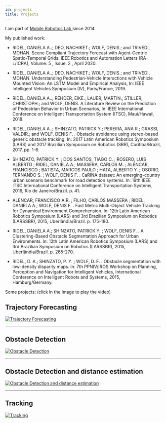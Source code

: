```yaml
---
id: projects
title: Projects
---
```


I am part of [Mobile Robotics Lab ](http://lrm.icmc.usp.br/) since 2014.

My published work:
* RIDEL, DANIELA A..; DEO, NACHIKET.; WOLF, DENIS.; and TRIVEDI, MOHAN. Scene Compliant Trajectory Forecast with Agent-Centric Spatio-Temporal Grids. IEEE Robotics and Automation Letters (RA-L/ICRA), Volume: 5 , Issue: 2 , April 2020. 

* RIDEL, DANIELA A..; DEO, NACHIKET.; WOLF, DENIS.; and TRIVEDI, MOHAN. Understanding Pedestrian-Vehicle Interactions with Vehicle Mounted Vision: An LSTM Model and Empirical Analysis, In: IEEE Intelligent Vehicles Symposium (IV), Paris/France, 2019. 

* RIDEL, DANIELA A..; REHDER, EIKE.; LAUER, MARTIN.; STILLER, CHRISTOPH.; and WOLF, DENIS. A Literature Review on the Prediction of Pedestrian Behavior in Urban Scenarios, In: IEEE International Conference on Intelligent Transportation System (ITSC), Maui/Hawaii, 2018. 

* RIDEL, DANIELA A..; SHINZATO, PATRICK Y.; PEREIRA, ANA R.; GRASSI, VALDIR.; and WOLF, DENIS F. . Obstacle avoidance using stereo-based generic obstacle tracking, In: 2017 Latin American Robotics Symposium (LARS) and 2017 Brazilian Symposium on Robotics (SBR), Curitiba/Brazil, 2017, pp. 1-6. 

* SHINZATO, PATRICK Y. ; DOS SANTOS, TIAGO C. ; ROSERO, LUIS ALBERTO ; RIDEL, DANIELA A.; MASSERA, CARLOS M. ; ALENCAR, FRANCISCO ; BATISTA, MARCOS PAULO ; HATA, ALBERTO Y. ; OSORIO, FERNANDO S. ; WOLF, DENIS F. . CaRINA dataset: An emerging-country urban scenario benchmark for road detection systems. In: 19th IEEE ITSC International Conference on Intelligent Transportation Systems, 2016, Rio de Janeiro/Brazil. p. 41.

* ALENCAR, FRANCISCO A.R. ; FILHO, CARLOS MASSERA ; RIDEL, DANIELA A.; WOLF, DENIS F. . Fast Metric Multi-Object Vehicle Tracking for Dynamical Environment Comprehension. In: 12th Latin American Robotics Symposium (LARS) and 3rd Brazilian Symposium on Robotics (LARSSBR), 2015, Uberlândia/Brazil. p. 175-180.

* RIDEL, DANIELA A.; SHINZATO, PATRICK Y. ; WOLF, DENIS F. . A Clustering-Based Obstacle Segmentation Approach for Urban Environments. In: 12th Latin American Robotics Symposium (LARS) and 3rd Brazilian Symposium on Robotics (LARSSBR), 2015, Uberlândia/Brazil. p. 265-270.

* RIDEL, D. A.; SHINZATO, P. Y. ; WOLF, D. F. . Obstacle segmentation with low-density disparity maps. In: 7th PPNIV/IROS Workshop on Planning, Perception and Navigation for Intelligent Vehicles, International Conference on Intelligent Robots and Systems, 2015, Hamburg/Germany.


Some projects:
(click in the image to play the video)
## Trajectory Forecasting

[![Trajectory Forecasting](http://img.youtube.com/vi/PK25doNaU8s/0.jpg)](https://www.youtube.com/watch?v=PK25doNaU8s)

---

## Obstacle Detection

[![Obstacle Detection](http://img.youtube.com/vi/ejrSRH6OZcI/0.jpg)](
https://www.youtube.com/watch?v=ejrSRH6OZcI)

---

## Obstacle Detection and distance estimation

[![Obstacle Detection and distance estimation](http://img.youtube.com/vi/kLLHo0ilDhg/0.jpg)](
https://www.youtube.com/watch?v=kLLHo0ilDhg)

---

## Tracking

[![Tracking](http://img.youtube.com/vi/WlnrENeyPAA/0.jpg)](
https://www.youtube.com/watch?v=WlnrENeyPAA)



<script type="text/javascript"
    id="botcopy-embedder-d7lcfheammjct"
    class="botcopy-embedder-d7lcfheammjct" 
    data-botId="5f7db2b25f57c700080c5460"
>
    var s = document.createElement('script'); 
    s.type = 'text/javascript'; s.async = true; 
    s.src = 'https://widget.botcopy.com/js/injection.js'; 
    document.getElementById('botcopy-embedder-d7lcfheammjct').appendChild(s);
</script>
